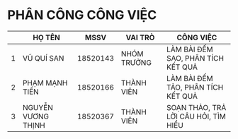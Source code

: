 # PHÂN CÔNG CÔNG VIỆC

|   | HỌ TÊN             | MSSV     | VAI TRÒ     | CÔNG VIỆC |
|---|--------------------|----------|-------------|-----------|
| 1 | VŨ QUÍ SAN         | 18520143 | NHÓM TRƯỞNG |  LÀM BÀI ĐẾM SAO, PHÂN TÍCH KẾT QUẢ         |
| 2 | PHẠM MẠNH TIẾN     | 18520166 | THÀNH VIÊN  |  LÀM BÀI ĐẾM TẢO, PHÂN TÍCH KẾT QUẢ         |
| 3 | NGUYỄN VƯƠNG THỊNH | 18520367 | THÀNH VIÊN  |  SOẠN THẢO, TRẢ LỜI CÂU HỎI, TÌM HIỂU         |

